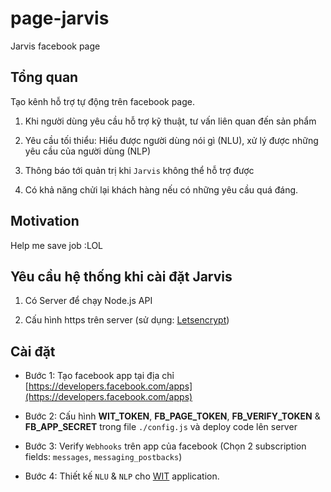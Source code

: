 # page-jarvis
Jarvis facebook page

## Tổng quan

Tạo kênh hỗ trợ tự động trên facebook page.

1. Khi người dùng yêu cầu hỗ trợ kỹ thuật, tư vấn liên quan đến sản phẩm

2. Yêu cầu tối thiểu: Hiểu được người dùng nói gì (NLU), xử lý được những yêu cầu của người dùng (NLP)

3. Thông báo tới quản trị khi `Jarvis` không thể hỗ trợ được

4. Có khả năng chửi lại khách hàng nếu có những yêu cầu quá đáng.

## Motivation

Help me save job :LOL


## Yêu cầu hệ thống khi cài đặt Jarvis

1. Có Server để chạy Node.js API

2. Cấu hình https trên server (sử dụng: [Letsencrypt](https://letsencrypt.org/))

## Cài đặt

* Bước 1: Tạo facebook app tại địa chỉ [https://developers.facebook.com/apps](https://developers.facebook.com/apps)

* Bước 2: Cấu hình **WIT_TOKEN**, **FB_PAGE_TOKEN**, **FB_VERIFY_TOKEN** & **FB_APP_SECRET** trong file `./config.js` 
và deploy code lên server

* Bước 3: Verify `Webhooks` trên app của facebook (Chọn 2 subscription fields: `messages`, `messaging_postbacks`)

* Bước 4: Thiết kế `NLU` & `NLP` cho [WIT](https://wit.ai/) application.

